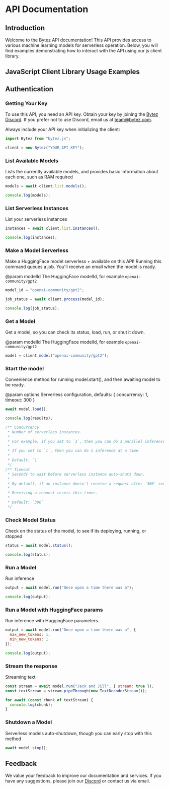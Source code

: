 # API Documentation

## Introduction

Welcome to the Bytez API documentation! This API provides access to various machine learning models for serverless operation. Below, you will find examples demonstrating how to interact with the API using our js client library.

## JavaScript Client Library Usage Examples

## Authentication

### Getting Your Key

To use this API, you need an API key. Obtain your key by joining the [Bytez Discord](https://discord.gg/Zrd5UbMEBA). If you prefer not to use Discord, email us at team@bytez.com.

Always include your API key when initializing the client:

```js
import Bytez from "bytez.js";

client = new Bytez("YOUR_API_KEY");
```

### List Available Models

Lists the currently available models, and provides basic information about each one, such as RAM required

```js
models = await client.list.models();

console.log(models);
```

### List Serverless Instances

List your serverless instances

```js
instances = await client.list.instances();

console.log(instances);
```

### Make a Model Serverless

Make a HuggingFace model serverless + available on this API! Running this command queues a job. You'll receive an email when the model is ready.

@param modelId The HuggingFace modelId, for example `openai-community/gpt2`

```js
model_id = "openai-community/gpt2";

job_status = await client.process(model_id);

console.log(job_status);
```

### Get a Model

Get a model, so you can check its status, load, run, or shut it down.

@param modelId The HuggingFace modelId, for example `openai-community/gpt2`

```js
model = client.model("openai-community/gpt2");
```

### Start the model

Convenience method for running model.start(), and then awaiting model to be ready.

@param options Serverless configuration, defaults: { concurrency: 1, timeout: 300 }

```js
await model.load();

console.log(results);

/** Concurrency
 * Number of serverless instances.
 *
 * For example, if you set to `3`, then you can do 3 parallel inferences.
 *
 * If you set to `1`, then you can do 1 inference at a time.
 *
 * Default: `1`
 */
/** Timeout
 * Seconds to wait before serverless instance auto-shuts down.
 *
 * By default, if an instance doesn't receive a request after `300` seconds, then it shuts down.
 *
 * Receiving a request resets this timer.
 *
 * Default: `300`
 */
```

### Check Model Status

Check on the status of the model, to see if its deploying, running, or stopped

```js
status = await model.status();

console.log(status);
```

### Run a Model

Run inference

```js
output = await model.run("Once upon a time there was a");

console.log(output);
```

### Run a Model with HuggingFace params

Run inference with HuggingFace parameters.

```js
output = await model.run("Once upon a time there was a", {
  max_new_tokens: 1,
  min_new_tokens: 1
});

console.log(output);
```

### Stream the response

Streaming text

```js
const stream = await model.run("Jack and Jill", { stream: true });
const textStream = stream.pipeThrough(new TextDecoderStream());

for await (const chunk of textStream) {
  console.log(chunk);
}
```

### Shutdown a Model

Serverless models auto-shutdown, though you can early stop with this method

```js
await model.stop();
```

## Feedback

We value your feedback to improve our documentation and services. If you have any suggestions, please join our [Discord](https://discord.gg/Zrd5UbMEBA) or contact us via email.

